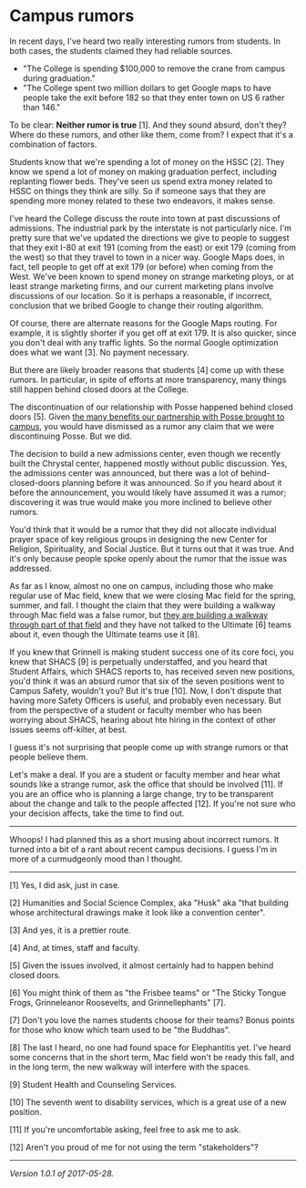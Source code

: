 Campus rumors
=============

In recent days, I've heard two really interesting rumors from students.
In both cases, the students claimed they had reliable sources.

* "The College is spending $100,000 to remove the crane from campus
  during graduation."
* "The College spent two million dollars to get Google maps to have
  people take the exit before 182 so that they enter town on US
  6 rather than 146."

To be clear: **Neither rumor is true** [1].  And they sound absurd,
don't they?  Where do these rumors, and other like them, come from?
I expect that it's a combination of factors.

Students know that we're spending a lot of money on the HSSC [2].  They
know we spend a lot of money on making graduation perfect, including
replanting flower beds.  They've seen us spend extra money related to
HSSC on things they think are silly.  So if someone says that they are
spending more money related to these two endeavors, it makes sense.

I've heard the College discuss the route into town at past discussions
of admissions.  The industrial park by the interstate is not particularly
nice.  I'm pretty sure that we've updated the directions we give to people
to suggest that they exit I-80 at exit 191 (coming from the east) or
exit 179 (coming from the west) so that they travel to town in a nicer
way.  Google Maps does, in fact, tell people to get off at exit 179
(or before) when coming from the West.  We've been known to spend money
on strange marketing ploys, or at least strange marketing firms, and
our current marketing plans involve discussions of our location.  So
it is perhaps a reasonable, if incorrect, conclusion that we bribed
Google to change their routing algorithm.

Of course, there are alternate reasons for the Google Maps routing.
For example, it is slightly shorter if you get off at exit 179.  It
is also quicker, since you don't deal with any traffic lights.  So
the normal Google optimization does what we want [3].  No payment
necessary.

But there are likely broader reasons that students [4] come up with these
rumors.  In particular, in spite of efforts at more transparency, many
things still happen behind closed doors at the College.

The discontinuation of our relationship with Posse happened behind closed
doors [5].  Given [the many benefits our partnership with Posse brought
to campus](posse-termination-revisited), you would have dismissed as a
rumor any claim that we were discontinuing Posse.  But we did.

The decision to build a new admissions center, even though we recently
built the Chrystal center, happened mostly without public discussion.
Yes, the admissions center was announced, but there was a lot of
behind-closed-doors planning before it was announced.  So if you heard
about it before the announcement, you would likely have assumed it was
a rumor; discovering it was true would make you more inclined to
believe other rumors.

You'd think that it would be a rumor that they did not allocate individual
prayer space of key religious groups in designing the new Center for
Religion, Spirituality, and Social Justice.  But it turns out that it
was true.  And it's only because people spoke openly about the rumor
that the issue was addressed.

As far as I know, almost no one on campus, including those who
make regular use of Mac field, knew that we were closing Mac
field for the spring, summer, and fall.  I thought the claim
that they were building a walkway through Mac field was a false
rumor, but [they are building a walkway through part of that
field](https://www.grinnell.edu/construction/projects/landscaping) and
they have not talked to the Ultimate [6] teams about it, even though
the Ultimate teams use it [8].

If you knew that Grinnell is making student success one of its core
foci, you knew that SHACS [9] is perpetually understaffed, and you heard
that Student Affairs, which SHACS reports to, has received seven
new positions, you'd think it was an absurd rumor that six of the seven
positions went to Campus Safety, wouldn't you?  But it's true [10].  Now,
I don't dispute that having more Safety Officers is useful, and probably
even necessary.  But from the perspective of a student or faculty member
who has been worrying about SHACS, hearing about hte hiring in the
context of other issues seems off-kilter, at best.

I guess it's not surprising that people come up with strange rumors or
that people believe them.

Let's make a deal.  If you are a student or faculty member and hear 
what sounds like a strange rumor, ask the office that should be involved
[11].  If you are an office who is planning a large change, try to be
transparent about the change and talk to the people affected [12].  If
you're not sure who your decision affects, take the time to find out.

---

Whoops!  I had planned this as a short musing about incorrect rumors.  It
turned into a bit of a rant about recent campus decisions.  I guess I'm
in more of a curmudgeonly mood than I thought.

---

[1] Yes, I did ask, just in case.

[2] Humanities and Social Science Complex, aka "Husk" aka "that building
whose architectural drawings make it look like a convention center".

[3] And yes, it is a prettier route.

[4] And, at times, staff and faculty.

[5] Given the issues involved, it almost certainly had to happen behind
closed doors.

[6] You might think of them as "the Frisbee teams" or "The Sticky Tongue 
Frogs, Grinneleanor Roosevelts, and Grinnellephants" [7].

[7] Don't you love the names students choose for their teams?  Bonus
points for those who know which team used to be "the Buddhas".

[8] The last I heard, no one had found space for Elephantitis yet.  I've
heard some concerns that in the short term, Mac field won't be ready this
fall, and in the long term, the new walkway will interfere with the 
spaces.

[9] Student Health and Counseling Services.

[10] The seventh went to disability services, which is a great use of
a new position.

[11] If you're uncomfortable asking, feel free to ask me to ask.

[12] Aren't you proud of me for not using the term "stakeholders"?

---

*Version 1.0.1 of 2017-05-28.*
